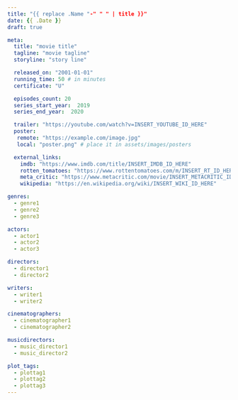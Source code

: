 ```yaml
---
title: "{{ replace .Name "-" " " | title }}"
date: {{ .Date }}
draft: true

meta:
  title: "movie title"
  tagline: "movie tagline"
  storyline: "story line"

  released_on: "2001-01-01"
  running_time: 50 # in minutes
  certificate: "U"

  episodes_count: 20
  series_start_year:  2019
  series_end_year:  2020

  trailer: "https://youtube.com/watch?v=INSERT_YOUTUBE_ID_HERE"
  poster:
   remote: "https://example.com/image.jpg"
   local: "poster.png" # place it in assets/images/posters

  external_links:
    imdb: "https://www.imdb.com/title/INSERT_IMDB_ID_HERE"
    rotten_tomatoes: "https://www.rottentomatoes.com/m/INSERT_RT_ID_HERE"
    meta_critic: "https://www.metacritic.com/movie/INSERT_METACRITIC_ID_HERE"
    wikipedia: "https://en.wikipedia.org/wiki/INSERT_WIKI_ID_HERE"

genres:
  - genre1
  - genre2
  - genre3

actors:
  - actor1
  - actor2
  - actor3

directors:
  - director1
  - director2

writers:
  - writer1
  - writer2

cinematographers:
  - cinematographer1
  - cinematographer2

musicdirectors:
  - music_director1
  - music_director2

plot_tags:
  - plottag1
  - plottag2
  - plottag3
---
```

